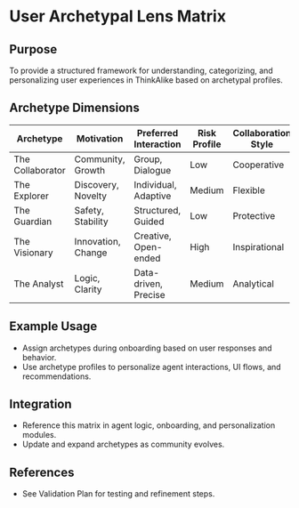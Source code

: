 # User Archetypal Lens Matrix

## Purpose
To provide a structured framework for understanding, categorizing, and personalizing user experiences in ThinkAlike based on archetypal profiles.

## Archetype Dimensions
| Archetype         | Motivation         | Preferred Interaction | Risk Profile      | Collaboration Style |
|-------------------|-------------------|----------------------|------------------|--------------------|
| The Collaborator  | Community, Growth | Group, Dialogue      | Low              | Cooperative        |
| The Explorer      | Discovery, Novelty| Individual, Adaptive | Medium           | Flexible           |
| The Guardian      | Safety, Stability | Structured, Guided   | Low              | Protective         |
| The Visionary     | Innovation, Change| Creative, Open-ended | High             | Inspirational      |
| The Analyst       | Logic, Clarity    | Data-driven, Precise | Medium           | Analytical         |

## Example Usage
- Assign archetypes during onboarding based on user responses and behavior.
- Use archetype profiles to personalize agent interactions, UI flows, and recommendations.

## Integration
- Reference this matrix in agent logic, onboarding, and personalization modules.
- Update and expand archetypes as community evolves.

## References
- See Validation Plan for testing and refinement steps.
